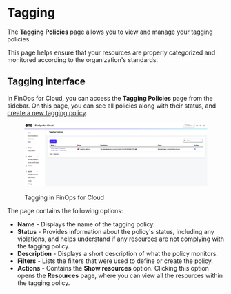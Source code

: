# Tagging

The **Tagging Policies** page allows you to view and manage your tagging policies.&#x20;

This page helps ensure that your resources are properly categorized and monitored according to the organization's standards.

## Tagging interface

In FinOps for Cloud, you can access the **Tagging Policies** page from the sidebar. On this page, you can see all policies along with their status, and [create a new tagging policy](create-tagging-policies.md).

<figure><img src="../../../.gitbook/assets/finOps_tagging.png" alt=""><figcaption><p>Tagging in FinOps for Cloud</p></figcaption></figure>

The page contains the following options:

* **Name** - Displays the name of the tagging policy.&#x20;
* **Status** - Provides information about the policy's status, including any violations, and helps understand if any resources are not complying with the tagging policy.
* **Description** - Displays a short description of what the policy monitors.
* **Filters** - Lists the filters that were used to define or create the policy.
* **Actions** - Contains the **Show resources** option. Clicking this option opens the **Resources** page, where you can view all the resources within the tagging policy.&#x20;
